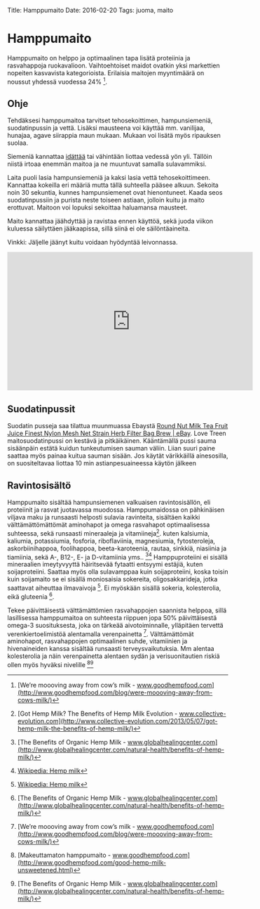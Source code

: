 Title: Hamppumaito
Date: 2016-02-20
Tags: juoma, maito
<!-- Image: images/guides/hemp-milk.jpeg -->

# Hamppumaito

Hamppumaito on helppo ja optimaalinen tapa lisätä proteiinia ja rasvahappoja ruokavalioon. Vaihtoehtoiset maidot ovatkin yksi markettien nopeiten kasvavista kategorioista. Erilaisia maitojen myyntimäärä on noussut yhdessä vuodessa 24% [^2].

## Ohje

Tehdäksesi hamppumaitoa tarvitset tehosekoittimen, hampunsiemeniä, suodatinpussin ja vettä. Lisäksi mausteena voi käyttää mm. vanilijaa, hunajaa, agave siirappia maun mukaan. Mukaan voi lisätä myös ripauksen suolaa.

Siemeniä kannattaa [idättää]({filename}/articles/idattaminen.md) tai vähintään liottaa vedessä yön yli. Tällöin niistä irtoaa enemmän maitoa ja ne muuntuvat samalla sulavammiksi.

Laita puoli lasia hampunsiemeniä ja kaksi lasia vettä tehosekoittimeen. Kannattaa kokeilla eri määriä mutta tällä suhteella pääsee alkuun. Sekoita noin 30 sekuntia, kunnes hampunsiemenet ovat hienontuneet. Kaada seos suodatinpussiin ja purista neste toiseen astiaan, jolloin kuitu ja maito erottuvat. Maitoon voi lopuksi sekoittaa haluamansa mausteet.

Maito kannattaa jäähdyttää ja ravistaa ennen käyttöä, sekä juoda viikon kuluessa säilyttäen jääkaapissa, sillä siinä ei ole säilöntäaineita.

Vinkki: Jäljelle jäänyt kuitu voidaan hyödyntää leivonnassa.

<iframe width="560" height="315" src="https://www.youtube.com/embed/67S5-2mdjD4" frameborder="0" allowfullscreen></iframe>

## Suodatinpussit

Suodatin pusseja saa tilattua muunmuassa Ebaystä [Round Nut Milk Tea Fruit Juice Finest Nylon Mesh Net Strain Herb Filter Bag Brew | eBay](http://www.ebay.co.uk/itm/Round-Nut-Milk-Tea-Fruit-Juice-Finest-Nylon-Mesh-Net-Strain-Herb-Filter-Bag-Brew-/261574848042).
Love Treen maitosuodatinpussi on kestävä ja pitkäikäinen. Kääntämällä pussi sauma sisäänpäin estätä kuidun tunkeutumisen sauman väliin. Liian suuri paine saattaa myös painaa kuitua sauman sisään. Jos käytät värikkäillä ainesosilla, on suositeltavaa liottaa 10 min astianpesuaineessa käytön jälkeen

## Ravintosisältö

Hamppumaito sisältää hampunsiemenen valkuaisen ravintosisällön, eli proteiinit ja rasvat juotavassa muodossa.
Hamppumaidossa on pähkinäisen viljava maku ja runsaasti helposti sulavia ravinteita, sisältäen kaikki välttämättömättömät aminohapot ja omega rasvahapot optimaalisessa suhteessa, sekä runsaasti mineraaleja ja vitamiineja[^4].
kuten kalsiumia, kaliumia, potassiumia, fosforia, riboflaviinia, magnesiumia, fytosteroleja, askorbiinihappoa, foolihappoa, beeta-karoteenia, rautaa, sinkkiä, niasiinia ja tiamiinia, sekä A-, B12-, E- ja D-vitamiinia yms.. [^5][^1]
Hamppuproteiini ei sisällä mineraalien imeytyvyyttä häiritsevää fytaatti entsyymi estäjiä, kuten soijaproteiini. Saattaa myös olla sulavamppaa kuin soijaproteiini, koska toisin kuin soijamaito se ei sisällä moniosaisia sokereita, oligosakkarideja, jotka saattavat aiheuttaa ilmavaivoja [^1]. Ei myöskään sisällä sokeria, kolesterolia, eikä gluteenia [^5].

Tekee päivittäisestä välttämättömien rasvahappojen saannista helppoa, sillä lasillisessa hamppumaitoa on suhteesta riippuen jopa 50% päivittäisestä omega-3 suosituksesta, joka on tärkeää aivotoiminnalle, ylläpitäen tervettä verenkiertoelimistöä alentamalla verenpainetta [^2].
Välttämättömät aminohapot, rasvahappojen optimaalinen suhde, vitamiinien ja hivenaineiden kanssa sisältää runsaasti terveysvaikutuksia. Mm alentaa kolesterolia ja näin verenpainetta alentaen sydän ja verisuonitautien riskiä ollen myös hyväksi nivelille [^3][^5]

[^1]: [Wikipedia: Hemp milk](http://www.germinatedhemp.eu/secret-of-germination/food-ingredients-from-germinated-hemp-seeds)
[^2]: [We’re moooving away from cow’s milk - www.goodhempfood.com](http://www.goodhempfood.com/blog/were-moooving-away-from-cows-milk/)
[^3]: [Makeuttamaton hamppumaito - www.goodhempfood.com](http://www.goodhempfood.com/good-hemp-milk-unsweetened.html)
[^4]: [Got Hemp Milk? The Benefits of Hemp Milk Evolution - www.collective-evolution.com](http://www.collective-evolution.com/2013/05/07/got-hemp-milk-the-benefits-of-hemp-milk/)
[^5]: [The Benefits of Organic Hemp Milk - www.globalhealingcenter.com](http://www.globalhealingcenter.com/natural-health/benefits-of-hemp-milk/)

